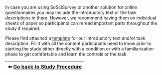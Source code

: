 In case you are using SoSciSurvey or another solution for online questionnaires you may include the introductory text or the task descriptions in there. However, we recommend having them on individual sheets of paper so participants can reread important parts throughout the study if required.

Please find attached a [template](uploads/e1016381a14d3df4d4767449a55cbd38/StudyDescription.docx) for our introductory text and/or task description. Fill it with all the content participants need to know prior to starting the study either directly with a condition or with a familiarization phase to get comfortable and learn the controls or the task.


|:arrow_left: [Go back to Study Procedure](StudyProcedure)|
|--------------:|